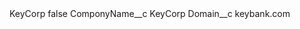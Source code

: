<?xml version="1.0" encoding="UTF-8"?>
<CustomMetadata xmlns="http://soap.sforce.com/2006/04/metadata" xmlns:xsi="http://www.w3.org/2001/XMLSchema-instance" xmlns:xsd="http://www.w3.org/2001/XMLSchema">
    <label>KeyCorp</label>
    <protected>false</protected>
    <values>
        <field>ComponyName__c</field>
        <value xsi:type="xsd:string">KeyCorp</value>
    </values>
    <values>
        <field>Domain__c</field>
        <value xsi:type="xsd:string">keybank.com</value>
    </values>
</CustomMetadata>
